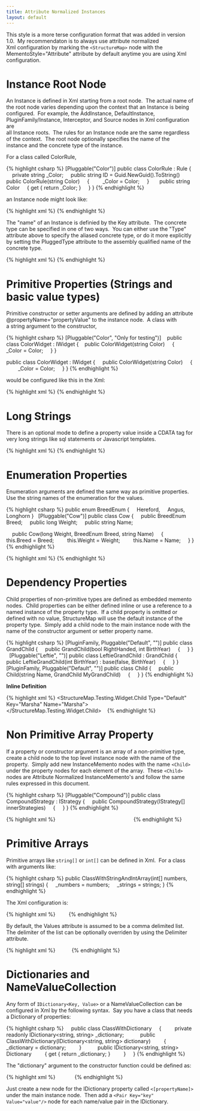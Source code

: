 ```yaml
---
title: Attribute Normalized Instances
layout: default
---
```


This style is a more terse configuration format that was added in version 1.0. 
My recommendaton is to always use attribute normalized                        
Xml configuration by marking the `<StructureMap>` node with the                 
MementoStyle="Attribute" attribute by default anytime you are using Xml         
configuration. 


Instance Root Node
=================================


An Instance is defined in Xml starting from a root node.  The actual name of    
the root node varies depending upon the context that an Instance is being       
configured.  For example, the AddInstance, DefaultInstance,        
PluginFamily/Instance, Interceptor, and Source nodes in Xml configuration are   
all Instance roots.  The rules for an Instance node are the same regardless     
of the context.  The root node optionally specifies the name of the        
instance and the concrete type of the instance.


For a class called ColorRule,


{% highlight csharp %}
[Pluggable("Color")]
public class ColorRule : Rule
{
    private string _Color;
    public string ID = Guid.NewGuid().ToString()
	 
    public ColorRule(string Color)
    {
        _Color = Color;
    }
					 
    public string Color
    {
				get { return _Color; }
    }
}
{% endhighlight %}


an Instance node might look like:


{% highlight xml %}
<Instance Key="Red" Type="Color" Color="Red" />
{% endhighlight %}


The "name" of an Instance is definied by the Key attribute.  The concrete    
type can be specified in one of two ways.  You can either use the "Type"    
attribute above to specify the aliased concrete type, or do it more explicitly  
by setting the PluggedType attribute to the assembly qualified name of the    
concrete type.


{% highlight xml %}
<Instance Key="Red" PluggedType="StructureMap.Testing.Widget.Color, StructureMap.Testing.Widget" Color="Red" />
{% endhighlight %}


Primitive Properties (Strings and basic value types)
=================================


Primitive constructor or setter arguments are defined by adding an attribute    
@propertyName="propertyValue" to the instance node.  A class with               
a string argument to the constructor,


{% highlight csharp %}
[Pluggable("Color", "Only for testing")]    
public class ColorWidget : IWidget
{
    public ColorWidget(string Color)
    {
        _Color = Color;
    }
}
    
public class ColorWidget : IWidget
{
    public ColorWidget(string Color)
    {
        _Color = Color;
    }
}
{% endhighlight %}


would be configured like this in the Xml:


{% highlight xml %}
<Widget Type="Color" Key="Red" Color="Red" />
{% endhighlight %}


Long Strings
=================================


There is an optional mode to define a property value inside a CDATA tag for very
long strings like sql statements or Javascript templates. 


{% highlight xml %}
<Instance Type="Sql" Key="SomeQuery">
  <bigProp>
     <![CDATA[
       select * from table
       where
         somecolumn = 'something' or
         some_other_column = 'something else'
     ]]>
   </bigProp>
</Property>
{% endhighlight %}


Enumeration Properties
=================================


Enumeration arguments are defined the same way as primitive properties.  Use the
string names of the enumeration for the values.


{% highlight csharp %}
public enum BreedEnum
{
    Hereford,
    Angus,
    Longhorn
}
 
[Pluggable("Cow")]
public class Cow
{
    public BreedEnum Breed;
    public long Weight;
    public string Name;

    public Cow(long Weight, BreedEnum Breed, string Name)
    {
        this.Breed = Breed;
        this.Weight = Weight;
        this.Name = Name;
    }
}
{% endhighlight %}


{% highlight xml %}
<Instance Type="Cow" Key="Maggie" Breed="Angus" />
{% endhighlight %}


Dependency Properties
=================================


Child properties of non-primitive types are defined as embedded memento nodes. 
Child properties can be either defined inline or use a reference to a named
instance of the property type.  If a child property is omitted or defined with
no value, StructureMap will use the default instance of the property type. 
Simply add a child node to the main instance                         node with
the name of the constructor argument or setter property name.


{% highlight csharp %}
[PluginFamily, Pluggable("Default", "")]
public class GrandChild
{
    public GrandChild(bool RightHanded, int BirthYear)
    {
    }
}
 
[Pluggable("Leftie", "")]
public class LeftieGrandChild : GrandChild
{
    public LeftieGrandChild(int BirthYear) : base(false, BirthYear)
    {
    }
}
 
[PluginFamily, Pluggable("Default", "")]
public class Child
{
    public Child(string Name, GrandChild MyGrandChild)
    {
    }
}
{% endhighlight %}

**Inline Definition**

{% highlight xml %}
<StructureMap.Testing.Widget.Child Type="Default" Key="Marsha" Name="Marsha">
    <MyGrandChild Key="Tommy"/>
</StructureMap.Testing.Widget.Child>    
{% endhighlight %}


Non Primitive Array Property
=================================


If a property or constructor argument is an array of a non-primitive type,
create     a child node to the top level instance node with the name of the
property.      Simply add new InstanceMemento nodes with the name `<Child>`
under the property     nodes for each element of the array.  These `<Child>`
nodes are Attribute     Normalized InstanceMemento's and follow the same rules
expressed in this     document.


{% highlight csharp %}
[Pluggable("Compound")]
public class CompoundStrategy : IStrategy
{
    public CompoundStrategy(IStrategy[] innerStrategies)
    {
    }
}
{% endhighlight %}


{% highlight xml %}
<Instance Key="ArrayTest" Type="Compound">
    <innerStrategies>
        <!-- Referenced Instance -->
        <Child Key="Red" />
 
        <Child><!-- Default Instance --></Child>
 
        <!-- Inline Definition -->
        <Child Type="Random" seed="0.034"/>
    </innerStrategies>
</Instance>
{% endhighlight %}


Primitive Arrays
=================================


Primitive arrays like `string[]` or `int[]` can be defined in Xml.  For a class     
with arguments like:


{% highlight csharp %}
public ClassWithStringAndIntArray(int[] numbers, string[] strings)
{
    _numbers = numbers;
    _strings = strings;
}
{% endhighlight %}


The Xml configuration is:


{% highlight xml %}
<DefaultInstance PluginType="StructureMap.Testing.Configuration.ClassWithStringAndIntArray, StructureMap.Testing"
  PluggedType="StructureMap.Testing.Configuration.ClassWithStringAndIntArray, StructureMap.Testing">
    <numbers Values="1,2,3"/>
    <strings Values="1,2,3"/>
</DefaultInstance>
{% endhighlight %}


By default, the Values attribute is assumed to be a comma delimited list.     
The delimiter of the list can be optionally overriden by using the Delimiter    
attribute.


{% highlight xml %}
<DefaultInstance
	PluginType="StructureMap.Testing.Configuration.ClassWithStringAndIntArray, StructureMap.Testing"
	PluggedType="StructureMap.Testing.Configuration.ClassWithStringAndIntArray, StructureMap.Testing">
 
    <numbers Values="1;2;3" Delimiter=";" />
    <strings Values="1,2,3" />
</DefaultInstance>
{% endhighlight %}


Dictionaries and NameValueCollection
=================================


Any form of `IDictionary<Key, Value>` or a NameValueCollection can be configured
in     Xml by the following syntax.  Say you have a class that needs a
Dictionary     of properties:


{% highlight csharp %}
    public class ClassWithDictionary
    {
        private readonly IDictionary<string, string> _dictionary;
         
        public ClassWithDictionary(IDictionary<string, string> dictionary)
        {
            _dictionary = dictionary;
        }
         
        public IDictionary<string, string> Dictionary
        {
             get { return _dictionary; }
        }
    }
{% endhighlight %}


The "dictionary" argument to the constructor function could be defined as:


{% highlight xml %}
<DefaultInstance
		PluginType="StructureMap.Testing.Configuration.ClassWithDictionary, StructureMap.Testing"
		PluggedType="StructureMap.Testing.Configuration.ClassWithDictionary, StructureMap.Testing">
  <dictionary Key="color" Value="red"/>
    <Pair Key="state" Value="texas"/>
    <Pair Key="direction" Value="north"/>
  </dictionary>
</DefaultInstance>
{% endhighlight %}


Just create a new node for the IDictionary property called `<[propertyName]>`
under     the main instance node.  Then add a `<Pair Key="key" Value="value"/>`
node     for each name/value pair in the IDictionary.

